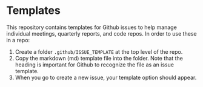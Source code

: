 # Templates

This repository contains templates for Github issues to help manage individual meetings, quarterly reports, and code repos.
In order to use these in a repo:
1. Create a folder `.github/ISSUE_TEMPLATE` at the top level of the repo.
2. Copy the markdown (md) template file into the folder.
Note that the heading is important for Github to recognize the file as an issue template.
3. When you go to create a new issue, your template option should appear.

